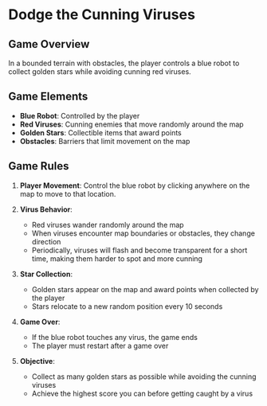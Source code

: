 # Dodge the Cunning Viruses

## Game Overview
In a bounded terrain with obstacles, the player controls a blue robot to collect golden stars while avoiding cunning red viruses.

## Game Elements
- **Blue Robot**: Controlled by the player
- **Red Viruses**: Cunning enemies that move randomly around the map
- **Golden Stars**: Collectible items that award points
- **Obstacles**: Barriers that limit movement on the map

## Game Rules
1. **Player Movement**: Control the blue robot by clicking anywhere on the map to move to that location.

2. **Virus Behavior**:
   - Red viruses wander randomly around the map
   - When viruses encounter map boundaries or obstacles, they change direction
   - Periodically, viruses will flash and become transparent for a short time, making them harder to spot and more cunning

3. **Star Collection**:
   - Golden stars appear on the map and award points when collected by the player
   - Stars relocate to a new random position every 10 seconds

4. **Game Over**:
   - If the blue robot touches any virus, the game ends
   - The player must restart after a game over

5. **Objective**:
   - Collect as many golden stars as possible while avoiding the cunning viruses
   - Achieve the highest score you can before getting caught by a virus